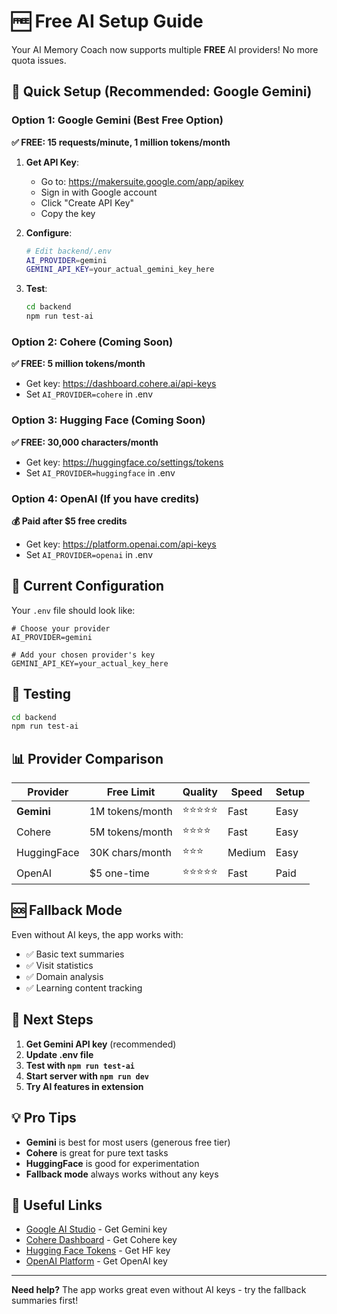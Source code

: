 # 🆓 Free AI Setup Guide

Your AI Memory Coach now supports multiple **FREE** AI providers! No more quota issues.

## 🚀 Quick Setup (Recommended: Google Gemini)

### Option 1: Google Gemini (Best Free Option)

**✅ FREE: 15 requests/minute, 1 million tokens/month**

1. **Get API Key**:

   - Go to: https://makersuite.google.com/app/apikey
   - Sign in with Google account
   - Click "Create API Key"
   - Copy the key

2. **Configure**:

   ```bash
   # Edit backend/.env
   AI_PROVIDER=gemini
   GEMINI_API_KEY=your_actual_gemini_key_here
   ```

3. **Test**:
   ```bash
   cd backend
   npm run test-ai
   ```

### Option 2: Cohere (Coming Soon)

**✅ FREE: 5 million tokens/month**

- Get key: https://dashboard.cohere.ai/api-keys
- Set `AI_PROVIDER=cohere` in .env

### Option 3: Hugging Face (Coming Soon)

**✅ FREE: 30,000 characters/month**

- Get key: https://huggingface.co/settings/tokens
- Set `AI_PROVIDER=huggingface` in .env

### Option 4: OpenAI (If you have credits)

**💰 Paid after $5 free credits**

- Get key: https://platform.openai.com/api-keys
- Set `AI_PROVIDER=openai` in .env

## 🔧 Current Configuration

Your `.env` file should look like:

```env
# Choose your provider
AI_PROVIDER=gemini

# Add your chosen provider's key
GEMINI_API_KEY=your_actual_key_here
```

## 🧪 Testing

```bash
cd backend
npm run test-ai
```

## 📊 Provider Comparison

| Provider    | Free Limit      | Quality    | Speed  | Setup |
| ----------- | --------------- | ---------- | ------ | ----- |
| **Gemini**  | 1M tokens/month | ⭐⭐⭐⭐⭐ | Fast   | Easy  |
| Cohere      | 5M tokens/month | ⭐⭐⭐⭐   | Fast   | Easy  |
| HuggingFace | 30K chars/month | ⭐⭐⭐     | Medium | Easy  |
| OpenAI      | $5 one-time     | ⭐⭐⭐⭐⭐ | Fast   | Paid  |

## 🆘 Fallback Mode

Even without AI keys, the app works with:

- ✅ Basic text summaries
- ✅ Visit statistics
- ✅ Domain analysis
- ✅ Learning content tracking

## 🚀 Next Steps

1. **Get Gemini API key** (recommended)
2. **Update .env file**
3. **Test with `npm run test-ai`**
4. **Start server with `npm run dev`**
5. **Try AI features in extension**

## 💡 Pro Tips

- **Gemini** is best for most users (generous free tier)
- **Cohere** is great for pure text tasks
- **HuggingFace** is good for experimentation
- **Fallback mode** always works without any keys

## 🔗 Useful Links

- [Google AI Studio](https://makersuite.google.com/app/apikey) - Get Gemini key
- [Cohere Dashboard](https://dashboard.cohere.ai/api-keys) - Get Cohere key
- [Hugging Face Tokens](https://huggingface.co/settings/tokens) - Get HF key
- [OpenAI Platform](https://platform.openai.com/api-keys) - Get OpenAI key

---

**Need help?** The app works great even without AI keys - try the fallback summaries first!
